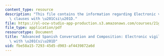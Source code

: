 ```yaml
---
content_type: resource
description: "This file contains the information regarding Electronic vigilance and\
  \ clauses with \u201Csi\u201D."
file: https://ol-ocw-studio-app-production.s3.amazonaws.com/courses/21g-711-advanced-spanish-conversation-and-composition-spring-2014/fbe58a15729345d5d903af4439872a6d_MIT21G_711S14_vigilance.pdf
file_type: application/pdf
resourcetype: Document
title: "Advanced Spanish Conversation and Composition: Electronic vigilance and clauses\
  \ with \u201Csi\u201D"
uid: fbe58a15-7293-45d5-d903-af4439872a6d
---
```

